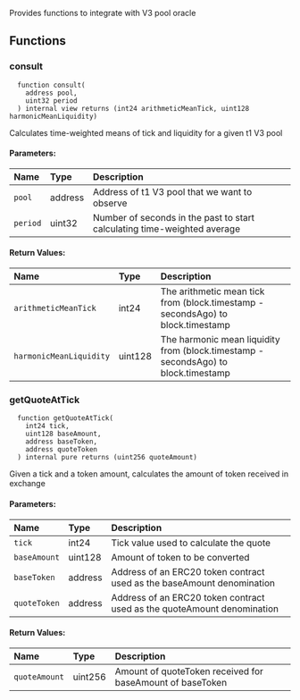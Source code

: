 Provides functions to integrate with V3 pool oracle

## Functions

### consult

```solidity
  function consult(
    address pool,
    uint32 period
  ) internal view returns (int24 arithmeticMeanTick, uint128 harmonicMeanLiquidity)
```

Calculates time-weighted means of tick and liquidity for a given t1 V3 pool

#### Parameters:

| Name     | Type    | Description                                                              |
| :------- | :------ | :----------------------------------------------------------------------- |
| `pool`   | address | Address of t1 V3 pool that we want to observe                       |
| `period` | uint32  | Number of seconds in the past to start calculating time-weighted average |

#### Return Values:

| Name                      | Type    | Description                                                                        |
| :------------------------ | :------ | :--------------------------------------------------------------------------------- |
| `arithmeticMeanTick`      | int24   | The arithmetic mean tick from (block.timestamp - secondsAgo) to block.timestamp    |
| `harmonicMeanLiquidity`   | uint128 | The harmonic mean liquidity from (block.timestamp - secondsAgo) to block.timestamp |


### getQuoteAtTick

```solidity
  function getQuoteAtTick(
    int24 tick,
    uint128 baseAmount,
    address baseToken,
    address quoteToken
  ) internal pure returns (uint256 quoteAmount)
```

Given a tick and a token amount, calculates the amount of token received in exchange

#### Parameters:

| Name         | Type    | Description                                                             |
| :----------- | :------ | :---------------------------------------------------------------------- |
| `tick`       | int24   | Tick value used to calculate the quote                                  |
| `baseAmount` | uint128 | Amount of token to be converted                                         |
| `baseToken`  | address | Address of an ERC20 token contract used as the baseAmount denomination  |
| `quoteToken` | address | Address of an ERC20 token contract used as the quoteAmount denomination |

#### Return Values:

| Name          | Type    | Description                                               |
| :------------ | :------ | :-------------------------------------------------------- |
| `quoteAmount` | uint256 | Amount of quoteToken received for baseAmount of baseToken |
